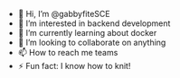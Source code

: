 - 👋 Hi, I’m @gabbyfiteSCE
- 👀 I’m interested in backend development
- 🌱 I’m currently learning about docker
- 💞️ I’m looking to collaborate on anything
- 📫 How to reach me teams
- ⚡ Fun fact: I know how to knit!

<!---
gabbyfiteSCE/gabbyfiteSCE is a ✨ special ✨ repository because its `README.md` (this file) appears on your GitHub profile.
You can click the Preview link to take a look at your changes.
--->
